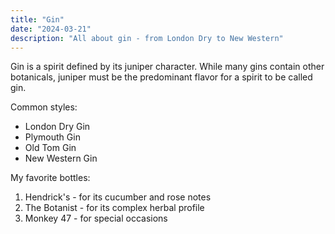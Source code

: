 ```yaml
---
title: "Gin"
date: "2024-03-21"
description: "All about gin - from London Dry to New Western"
---
```


Gin is a spirit defined by its juniper character. While many gins contain other botanicals, juniper must be the predominant flavor for a spirit to be called gin.

Common styles:
- London Dry Gin
- Plymouth Gin
- Old Tom Gin
- New Western Gin

My favorite bottles:
1. Hendrick's - for its cucumber and rose notes
2. The Botanist - for its complex herbal profile
3. Monkey 47 - for special occasions 